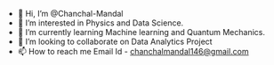 - 👋 Hi, I’m @Chanchal-Mandal
- 👀 I’m interested in Physics and Data Science.
- 🌱 I’m currently learning Machine learning and Quantum Mechanics.
- 💞️ I’m looking to collaborate on Data Analytics Project
- 📫 How to reach me Email Id - chanchalmandal146@gmail.com

<!---
Chanchal-Mandal/Chanchal-Mandal is a ✨ special ✨ repository because its `README.md` (this file) appears on your GitHub profile.
You can click the Preview link to take a look at your changes.
--->
